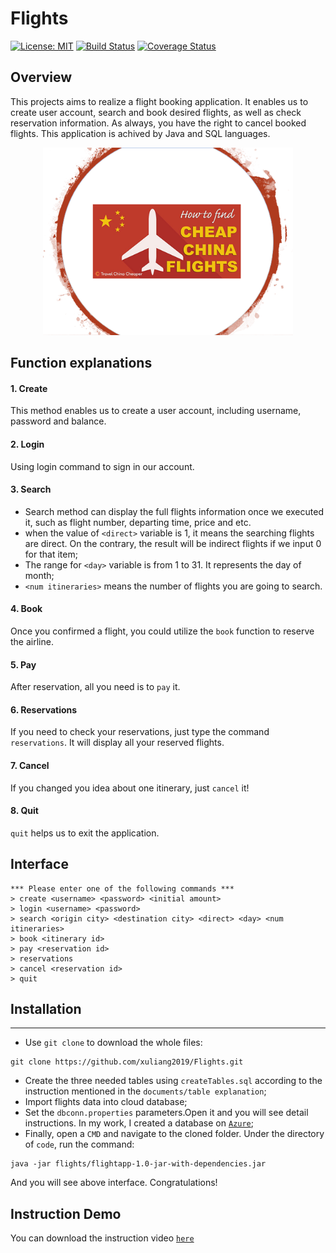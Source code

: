 # Flights
[![License: MIT](https://img.shields.io/badge/license-MIT-green.svg)](https://opensource.org/licenses/MIT)
[![Build Status](https://travis-ci.org/xuliang2019/Flights.svg?branch=master)](https://travis-ci.org/xuliang2019/Flights)
[![Coverage Status](https://coveralls.io/repos/github/xuliang2019/Flights/badge.svg?branch=master)](https://coveralls.io/github/xuliang2019/Flights?branch=master)
## Overview
This projects aims to realize a flight booking application. It enables us to create user account, search and book desired flights, as well as check reservation information. As always, you have the right to cancel booked flights. This application is achived by Java and SQL languages.

<div align=center> <img src="https://github.com/xuliang2019/Flights/raw/master/figures/logo.png" width = "400"> </div>

## Function explanations
#### 1. Create
This method enables us to create a user account, including username, password and balance.
#### 2. Login
Using login command to sign in our account.
#### 3. Search
* Search method can display the full flights information once we executed it, such as flight number, departing time, price and etc. 
* when the value of `<direct>` variable is 1, it means the searching flights are direct. On the contrary, the result will be indirect flights if we input 0 for that item;
* The range for `<day>` variable is from 1 to 31. It represents the day of month;
* `<num itineraries>` means the number of flights you are going to search.
#### 4. Book
Once you confirmed a flight, you could utilize the `book` function to reserve the airline.
#### 5. Pay
After reservation, all you need is to `pay` it.
#### 6. Reservations
If you need to check your reservations, just type the command `reservations`. It will display all your reserved flights.
#### 7. Cancel
If you changed you idea about one itinerary, just `cancel` it!
#### 8. Quit
```quit``` helps us to exit the application.

## Interface
```
*** Please enter one of the following commands ***
> create <username> <password> <initial amount>
> login <username> <password>
> search <origin city> <destination city> <direct> <day> <num itineraries>
> book <itinerary id>
> pay <reservation id>
> reservations
> cancel <reservation id>
> quit
```

## Installation
------------
* Use `git clone` to download the whole files:
```
git clone https://github.com/xuliang2019/Flights.git
```
* Create the three needed tables using `createTables.sql` according to the instruction mentioned in the `documents/table explanation`;
* Import flights data into cloud database; 
* Set the `dbconn.properties` parameters.Open it and you will see detail instructions. In my work, I created a database on [``Azure``](https://azure.microsoft.com/);
* Finally, open a `CMD` and navigate to the cloned folder. Under the directory of `code`, run the command:
```
java -jar flights/flightapp-1.0-jar-with-dependencies.jar
```
And you will see above interface. Congratulations!
## Instruction Demo
You can download the instruction video [``here``](https://github.com/xuliang2019/Flights/raw/master/figures/CMI_GIF.mp4?raw=true)
